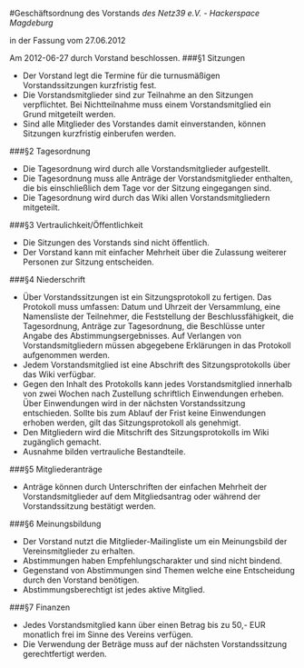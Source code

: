 #Geschäftsordnung des Vorstands
*des Netz39 e.V. - Hackerspace Magdeburg*

in der Fassung vom 27.06.2012

Am 2012-06-27 durch Vorstand beschlossen.
###§1 Sitzungen
 - Der Vorstand legt die Termine für die turnusmäßigen Vorstandssitzungen kurzfristig fest.
 - Die Vorstandsmitglieder sind zur Teilnahme an den Sitzungen verpflichtet. Bei Nichtteilnahme muss einem Vorstandsmitglied ein Grund mitgeteilt werden.
 - Sind alle Mitglieder des Vorstandes damit einverstanden, können Sitzungen kurzfristig einberufen werden.

###§2 Tagesordnung
 - Die Tagesordnung wird durch alle Vorstandsmitglieder aufgestellt.
 - Die Tagesordnung muss alle Anträge der Vorstandsmitglieder enthalten, die bis einschließlich dem Tage vor der Sitzung eingegangen sind.
 - Die Tagesordnung wird durch das Wiki allen Vorstandsmitgliedern mitgeteilt.

###§3 Vertraulichkeit/Öffentlichkeit
 - Die Sitzungen des Vorstands sind nicht öffentlich.
 - Der Vorstand kann mit einfacher Mehrheit über die Zulassung weiterer Personen zur Sitzung entscheiden.

###§4 Niederschrift
 - Über Vorstandssitzungen ist ein Sitzungsprotokoll zu fertigen. Das Protokoll muss umfassen: Datum und Uhrzeit der Versammlung, eine Namensliste der Teilnehmer, die Feststellung der Beschlussfähigkeit, die Tagesordnung, Anträge zur Tagesordnung, die Beschlüsse unter Angabe des Abstimmungsergebnisses. Auf Verlangen von Vorstandsmitgliedern müssen abgegebene Erklärungen in das Protokoll aufgenommen werden.
 - Jedem Vorstandsmitglied ist eine Abschrift des Sitzungsprotokolls über das Wiki verfügbar.
 - Gegen den Inhalt des Protokolls kann jedes Vorstandsmitglied innerhalb von zwei Wochen nach Zustellung schriftlich Einwendungen erheben. Über Einwendungen wird in der nächsten Vorstandssitzung entschieden. Sollte bis zum Ablauf der Frist keine Einwendungen erhoben werden, gilt das Sitzungsprotokoll als genehmigt.
 - Den Mitgliedern wird die Mitschrift des Sitzungsprotokolls im Wiki zugänglich gemacht.
 - Ausnahme bilden vertrauliche Bestandteile.

###§5 Mitgliederanträge
 - Anträge können durch Unterschriften der einfachen Mehrheit der Vorstandsmitglieder auf dem Mitgliedsantrag oder während der Vorstandssitzung bestätigt werden.

###§6 Meinungsbildung
 - Der Vorstand nutzt die Mitglieder-Mailingliste um ein Meinungsbild der Vereinsmitglieder zu erhalten.
 - Abstimmungen haben Empfehlungscharakter und sind nicht bindend.
 - Gegenstand von Abstimmungen sind Themen welche eine Entscheidung durch den Vorstand benötigen.
 - Abstimmungsberechtigt ist jedes aktive Mitglied.

###§7 Finanzen
 - Jedes Vorstandsmitglied kann über einen Betrag bis zu 50,- EUR monatlich frei im Sinne des Vereins verfügen.
 - Die Verwendung der Beträge muss auf der nächsten Vorstandssitzung gerechtfertigt werden.
